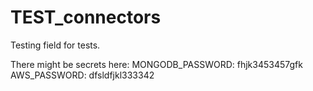 # TEST_connectors

Testing field for tests.

There might be secrets here:
MONGODB_PASSWORD: fhjk3453457gfk
AWS_PASSWORD: dfsldfjkl333342
